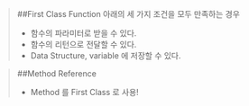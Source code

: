 > ##First Class Function
> 아래의 세 가지 조건을 모두 만족하는 경우
> - 함수의 파라미터로 받을 수 있다.
> - 함수의 리턴으로 전달할 수 있다.
> - Data Structure, variable 에 저장할 수 있다.

> ##Method Reference
> - Method 를 First Class 로 사용!
